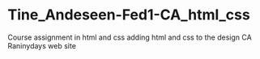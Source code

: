 # Tine_Andeseen-Fed1-CA_html_css
Course assignment in html and css
adding html and css to the design CA Raninydays web site 
